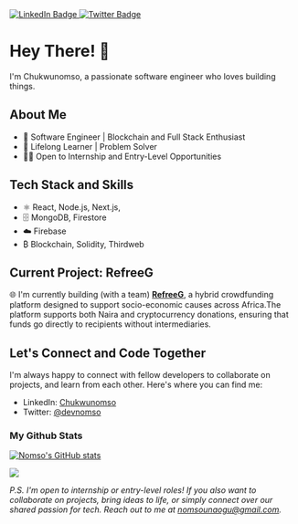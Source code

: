 <div id="badges">
  <a href="https://www.linkedin.com/in/nomsounaogu">
    <img src="https://img.shields.io/badge/LinkedIn-blue?style=for-the-badge&logo=linkedin&logoColor=white" alt="LinkedIn Badge"/>
  </a>
  <a href="https://twitter.com/devnomso">
    <img src="https://img.shields.io/badge/Twitter-blue?style=for-the-badge&logo=twitter&logoColor=white" alt="Twitter Badge"/>
  </a>
</div>

# Hey There! 👋

I'm Chukwunomso, a passionate software engineer who loves building things.

## About Me

- 🚀 Software Engineer | Blockchain and Full Stack Enthusiast
- 🌱 Lifelong Learner | Problem Solver
- 👨‍💻 Open to Internship and Entry-Level Opportunities

## Tech Stack and Skills

- ⚛️ React, Node.js, Next.js, 
- 🗄️ MongoDB, Firestore
- ☁️ Firebase
- ₿ Blockchain, Solidity, Thirdweb

## Current Project: RefreeG

🌐 I'm currently building (with a team) **[RefreeG](https://refreeg.com)**, a hybrid crowdfunding platform designed to support socio-economic causes across Africa.The platform supports both Naira and cryptocurrency donations, ensuring that funds go directly to recipients without intermediaries.

## Let's Connect and Code Together

I'm always happy to connect with fellow developers to collaborate on projects, and learn from each other. Here's where you can find me:

- LinkedIn: [Chukwunomso](<https://www.linkedin.com/in/yourusername/](https://www.linkedin.com/in/nomsounaogu/)>)
- Twitter: [@devnomso](https://twitter.com/devnomso)

 ### My Github Stats

<a href="http://www.github.com/nomsou"><img src="https://github-readme-stats.vercel.app/api?username=nomsou&show_icons=true&hide=&count_private=true&title_color=f97316&text_color=ffffff&icon_color=3382ed&bg_color=000000&hide_border=true&show_icons=true" alt="Nomso's GitHub stats" /></a>

<a href="http://www.github.com/nomsou"><img src="https://github-readme-streak-stats.herokuapp.com/?user=rajinomsou&stroke=ffffff&background=000000&ring=f97316&fire=f97316&currStreakNum=ffffff&currStreakLabel=f97316&sideNums=ffffff&sideLabels=ffffff&dates=ffffff&hide_border=true" /></a>

<!-- <a href="http://www.github.com/nomsou"><img src="https://activity-graph.herokuapp.com/graph?username=nomsou&bg_color=000000&color=ffffff&line=3382ed&point=ffffff&area_color=000000&area=true&hide_border=true&custom_title=GitHub%20Commits%20Graph" alt="GitHub Commits Graph" /></a> -->

_P.S. I'm open to internship or entry-level roles! If you also want to collaborate on projects, bring ideas to life, or simply connect over our shared passion for tech. Reach out to me at [nomsounaogu@gmail.com](mailto:nomsounaogu@gmail.com)._
